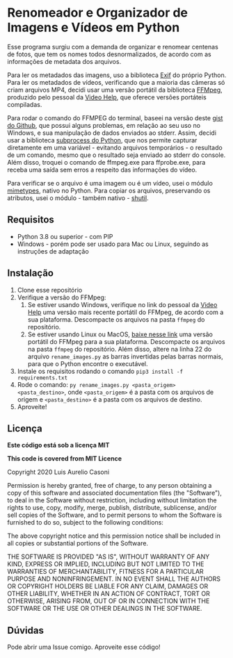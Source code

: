 # Renomeador e Organizador de Imagens e Vídeos em Python

Esse programa surgiu com a demanda de organizar e renomear centenas de fotos, que tem os nomes todos desnormalizados, de acordo com as informações de metadata dos arquivos.

Para ler os metadados das imagens, uso a biblioteca [Exif](https://pypi.org/project/exif/) do próprio Python. Para ler os metadados de vídeos, verificando que a maioria das câmeras só criam arquivos MP4, decidi usar uma versão portátil da biblioteca [FFMpeg](https://www.ffmpeg.org/), produzido pelo pessoal da [Video Help](https://www.videohelp.com/software/ffmpeg), que oferece versões portáteis compiladas.

Para rodar o comando do FFMPEG do terminal, baseei na versão deste [gist do Github](https://gist.github.com/jaivikram/4690569), que possui alguns problemas, em relação ao seu uso no Windows, e sua manipulação de dados enviados ao stderr. Assim, decidi usar a biblioteca [subprocess do Python](https://docs.python.org/3/library/subprocess.html), que nos permite capturar diretamente em uma variável - evitando arquivos temporários -  o resultado de um comando, mesmo que o resultado seja enviado ao stderr do console. Além disso, troquei o comando de ffmpeg.exe para ffprobe.exe, para receba uma saída sem erros a respeito das informações do vídeo. 

Para verificar se o arquivo é uma imagem ou é um vídeo, usei o módulo [mimetypes](https://docs.python.org/3/library/mimetypes.html), nativo no Python. Para copiar os arquivos, preservando os atributos, usei o módulo - também nativo - [shutil](https://docs.python.org/3/library/shutil.html).

## Requisitos

* Python 3.8 ou superior - com PIP
* Windows - porém pode ser usado para Mac ou Linux, seguindo as instruções de adaptação

## Instalação

1. Clone esse repositório
2. Verifique a versão do FFMpeg:
   1. Se estiver usando Windows, verifique no link do pessoal da [Video Help](https://www.videohelp.com/software/ffmpeg) uma versão mais recente portátil do FFMpeg, de acordo com a sua plataforma. Descompacte os arquivos na pasta `ffmpeg` do repositório.
   2. Se estiver usando Linux ou MacOS, [baixe nesse link](https://www.videohelp.com/software/ffmpeg) uma versão portátil do FFMpeg para a sua plataforma. Descompacte os arquivos na pasta `ffmpeg` do repositório. Além disso, altere na linha 22 do arquivo `rename_images.py` as barras invertidas pelas barras normais, para que o Python encontre o executável.
3. Instale os requisitos rodando o comando `pip3 install -f requirements.txt`
4. Rode o comando: `py rename_images.py <pasta_origem> <pasta_destino>`, onde `<pasta_origem>` é a pasta com os arquivos de origem e `<pasta_destino>` é a pasta com os arquivos de destino.
5. Aproveite!

## Licença

**Este código está sob a licença MIT**

**This code is covered from MIT Licence**

Copyright 2020 Luis Aurelio Casoni

Permission is hereby granted, free of charge, to any person obtaining a copy of this software and associated documentation files (the  "Software"), to deal in the Software without restriction, including  without limitation the rights to use, copy, modify, merge, publish,  distribute, sublicense, and/or sell copies of the Software, and to  permit persons to whom the Software is furnished to do so, subject to  the following conditions:

The above copyright notice and this permission notice shall be included in all copies or substantial portions of the Software.

THE SOFTWARE IS PROVIDED "AS IS", WITHOUT WARRANTY OF ANY KIND,  EXPRESS OR IMPLIED, INCLUDING BUT NOT LIMITED TO THE WARRANTIES OF  MERCHANTABILITY, FITNESS FOR A PARTICULAR PURPOSE AND NONINFRINGEMENT.  IN NO EVENT SHALL THE AUTHORS OR COPYRIGHT HOLDERS BE LIABLE FOR ANY  CLAIM, DAMAGES OR OTHER LIABILITY, WHETHER IN AN ACTION OF CONTRACT,  TORT OR OTHERWISE, ARISING FROM, OUT OF OR IN CONNECTION WITH THE  SOFTWARE OR THE USE OR OTHER DEALINGS IN THE SOFTWARE.

## Dúvidas

Pode abrir uma Issue comigo. Aproveite esse código!

